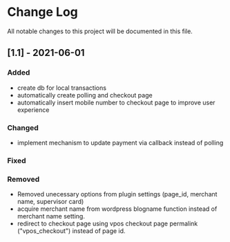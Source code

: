 # Change Log
All notable changes to this project will be documented in this file.
 
## [1.1] - 2021-06-01

### Added
- create db for local transactions
- automatically create polling and checkout page
- automatically insert mobile number to checkout page to improve user experience
 
### Changed
- implement mechanism to update payment via callback instead of polling
 
### Fixed

### Removed
- Removed unecessary options from plugin settings (page_id, merchant name, supervisor card)
- acquire merchant name from wordpress blogname function instead of merchant name setting.
- redirect to checkout page using vpos checkout page permalink ("vpos_checkout") instead of page id.
 


 
